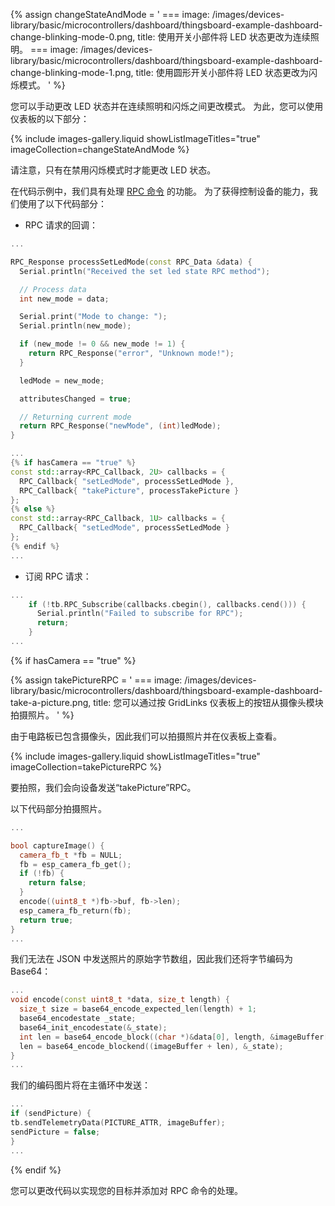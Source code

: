 {% assign changeStateAndMode = '
    ===
        image: /images/devices-library/basic/microcontrollers/dashboard/thingsboard-example-dashboard-change-blinking-mode-0.png,
        title: 使用开关小部件将 LED 状态更改为连续照明。
    ===
        image: /images/devices-library/basic/microcontrollers/dashboard/thingsboard-example-dashboard-change-blinking-mode-1.png,
        title: 使用圆形开关小部件将 LED 状态更改为闪烁模式。
 '
 %}

您可以手动更改 LED 状态并在连续照明和闪烁之间更改模式。
为此，您可以使用仪表板的以下部分：

{% include images-gallery.liquid showListImageTitles="true" imageCollection=changeStateAndMode %}

请注意，只有在禁用闪烁模式时才能更改 LED 状态。

在代码示例中，我们具有处理 [RPC 命令](/docs/{{page.docsPrefix}}user-guide/rpc/#server-side-rpc) 的功能。
为了获得控制设备的能力，我们使用了以下代码部分：

- RPC 请求的回调：

```cpp
...

RPC_Response processSetLedMode(const RPC_Data &data) {
  Serial.println("Received the set led state RPC method");

  // Process data
  int new_mode = data;

  Serial.print("Mode to change: ");
  Serial.println(new_mode);

  if (new_mode != 0 && new_mode != 1) {
    return RPC_Response("error", "Unknown mode!");
  }

  ledMode = new_mode;

  attributesChanged = true;

  // Returning current mode
  return RPC_Response("newMode", (int)ledMode);
}

...
{% if hasCamera == "true" %}
const std::array<RPC_Callback, 2U> callbacks = {
  RPC_Callback{ "setLedMode", processSetLedMode },
  RPC_Callback{ "takePicture", processTakePicture }
};
{% else %}
const std::array<RPC_Callback, 1U> callbacks = {
  RPC_Callback{ "setLedMode", processSetLedMode }
};
{% endif %}
...
```

- 订阅 RPC 请求：

```cpp
...
    if (!tb.RPC_Subscribe(callbacks.cbegin(), callbacks.cend())) {
      Serial.println("Failed to subscribe for RPC");
      return;
    }
...
```

{% if hasCamera == "true" %}

{% assign takePictureRPC = '
    ===
        image: /images/devices-library/basic/microcontrollers/dashboard/thingsboard-example-dashboard-take-a-picture.png,
        title: 您可以通过按 GridLinks 仪表板上的按钮从摄像头模块拍摄照片。
'
%}

由于电路板已包含摄像头，因此我们可以拍摄照片并在仪表板上查看。

{% include images-gallery.liquid showListImageTitles="true" imageCollection=takePictureRPC %}

要拍照，我们会向设备发送“takePicture”RPC。

以下代码部分拍摄照片。

```cpp
...

bool captureImage() {
  camera_fb_t *fb = NULL;
  fb = esp_camera_fb_get();
  if (!fb) {
    return false;
  }
  encode((uint8_t *)fb->buf, fb->len);
  esp_camera_fb_return(fb);
  return true;
}
...
```

我们无法在 JSON 中发送照片的原始字节数组，因此我们还将字节编码为 Base64：

```cpp
...
void encode(const uint8_t *data, size_t length) {
  size_t size = base64_encode_expected_len(length) + 1;
  base64_encodestate _state;
  base64_init_encodestate(&_state);
  int len = base64_encode_block((char *)&data[0], length, &imageBuffer[0], &_state);
  len = base64_encode_blockend((imageBuffer + len), &_state);
}
...
```

我们的编码图片将在主循环中发送：

```cpp
...
if (sendPicture) {
tb.sendTelemetryData(PICTURE_ATTR, imageBuffer);
sendPicture = false;
}
...
```

{% endif %}

您可以更改代码以实现您的目标并添加对 RPC 命令的处理。